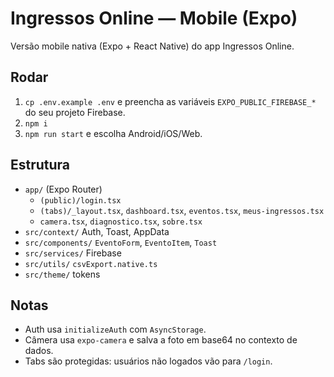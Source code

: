 # Ingressos Online — Mobile (Expo)

Versão mobile nativa (Expo + React Native) do app Ingressos Online.

## Rodar
1. `cp .env.example .env` e preencha as variáveis `EXPO_PUBLIC_FIREBASE_*` do seu projeto Firebase.
2. `npm i`
3. `npm run start` e escolha Android/iOS/Web.

## Estrutura
- `app/` (Expo Router)
  - `(public)/login.tsx`
  - `(tabs)/_layout.tsx`, `dashboard.tsx`, `eventos.tsx`, `meus-ingressos.tsx`
  - `camera.tsx`, `diagnostico.tsx`, `sobre.tsx`
- `src/context/` Auth, Toast, AppData
- `src/components/` `EventoForm`, `EventoItem`, `Toast`
- `src/services/` Firebase
- `src/utils/` `csvExport.native.ts`
- `src/theme/` tokens

## Notas
- Auth usa `initializeAuth` com `AsyncStorage`.
- Câmera usa `expo-camera` e salva a foto em base64 no contexto de dados.
- Tabs são protegidas: usuários não logados vão para `/login`.

